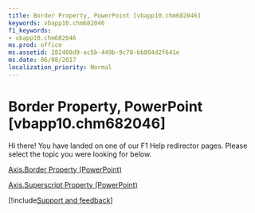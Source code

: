 ```yaml
---
title: Border Property, PowerPoint [vbapp10.chm682046]
keywords: vbapp10.chm682046
f1_keywords:
- vbapp10.chm682046
ms.prod: office
ms.assetid: 282408d9-ac5b-449b-9c78-bb804d2f641e
ms.date: 06/08/2017
localization_priority: Normal
---
```



# Border Property, PowerPoint [vbapp10.chm682046]

Hi there! You have landed on one of our F1 Help redirector pages. Please select the topic you were looking for below.

[Axis.Border Property (PowerPoint)](https://msdn.microsoft.com/library/fee770aa-879b-17ab-0906-1b0c1faa8a2b%28Office.15%29.aspx)

[Axis.Superscript Property (PowerPoint)](https://msdn.microsoft.com/library/3ac4f922-8a45-5b1d-7927-c53b66ede45e%28Office.15%29.aspx)

[!include[Support and feedback](~/includes/feedback-boilerplate.md)]